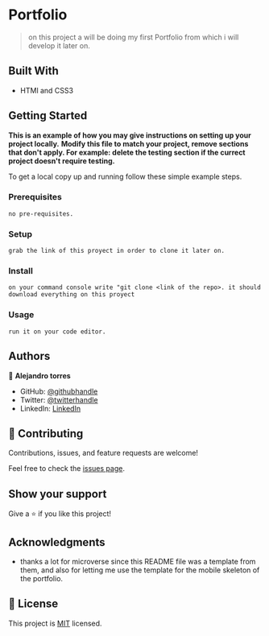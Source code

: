 
# Portfolio

> on this project a will be doing my first Portfolio from which i will develop it later on.


## Built With

- HTMl and CSS3


## Getting Started

**This is an example of how you may give instructions on setting up your project locally.**
**Modify this file to match your project, remove sections that don't apply. For example: delete the testing section if the currect project doesn't require testing.**


To get a local copy up and running follow these simple example steps.

### Prerequisites
    no pre-requisites.
### Setup
    grab the link of this proyect in order to clone it later on.
### Install
    on your command console write "git clone <link of the repo>. it should download everything on this proyect
### Usage
    run it on your code editor.

## Authors

👤 **Alejandro torres**

- GitHub: [@githubhandle](https://github.com/aizjicod)
- Twitter: [@twitterhandle](https://twitter.com/aizijijr)
- LinkedIn: [LinkedIn](https://www.linkedin.com/in/aiziji/)


## 🤝 Contributing

Contributions, issues, and feature requests are welcome!

Feel free to check the [issues page](../../issues/).

## Show your support

Give a ⭐️ if you like this project!

## Acknowledgments

- thanks a lot for microverse since this README file was a template from them, and also for letting me use the template for the mobile skeleton of the portfolio.

## 📝 License

This project is [MIT](MIT.md) licensed.
